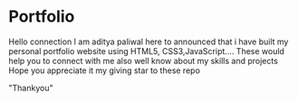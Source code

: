 # Portfolio 
Hello connection I am aditya paliwal here to announced that i have built my personal portfolio website using HTML5, CSS3,JavaScript....
These would help you to connect with me also well know about my skills and projects 
Hope you appreciate it my giving star to these repo

"Thankyou"
